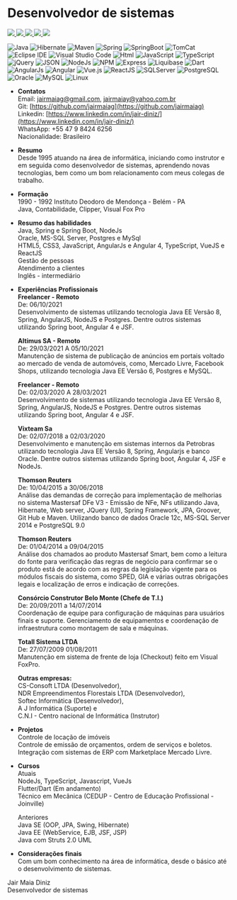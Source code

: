 # Desenvolvedor de sistemas
<a href="https://www.linkedin.com/in/jair-diniz/" alt="linkedin" target="_blank">
<img src="https://img.shields.io/badge/LinkedIn-%230077B5.svg?&style=flat&logo=linkedin&logoColor=white">
</a>
<a href="https://web.whatsapp.com/send?phone=5547984246256&text=Oi%20Jair,%20tudo%20bem?%20Podemos%20conversar?" alt="WhatsApp" target="_blank" rel="noopener noreferrer">
<img src="https://img.shields.io/badge/-WhatsApp-25d366?style=flat&labelColor=25d366&logo=whatsapp&logoColor=white"/>
</a>
<a href="mailto:jairmaiag@gmail.com" alt="gmail" target="_blank">
<img src="https://img.shields.io/badge/-Gmail-FF0000?style=flat&labelColor=FF0000&logo=gmail&logoColor=white&link=mailto:jairmaiag@gmail.com" />
</a>
<a href="mailto:jairmaiay@yahoo.com.br" alt="yahoo" target="_blank">
<img src="https://img.shields.io/badge/-Yahoo-1c3e5c?style=flat&labelColor=1c3e5c&logo=yahoo&logoColor=white&link=mailto:jairmaiay@yahoo.com.br" />
</a>
<a href="https://github.com/jairmaiag" alt="github" target="_blank">
<img src="https://img.shields.io/badge/GitHub-000000?&style=flat&logo=GitHub&logoColor=white">
</a>

![Java](https://img.shields.io/badge/Java-007396?&logo=java&logoColor=FFFFFF&style=flat)
![Hibernate](https://img.shields.io/badge/Hibernate-59666C?&logo=Hibernate&logoColor=FFFFFF&style=flat)
![Maven](https://img.shields.io/badge/Maven-C71A36?&logo=Apache+Maven&logoColor=FFFFFF&style=flat)
![Spring](https://img.shields.io/badge/Spring-6DB33F?&logo=spring&logoColor=FFFFFF&style=flat)
![SpringBoot](https://img.shields.io/badge/SpringBoot-6DB33F?&logo=spring-boot&logoColor=FFFFFF&style=flat)
![TomCat](https://img.shields.io/badge/Tomcat-222222?&logo=Apache+Tomcat&logoColor=F8DC75&style=flat)
![Eclipse IDE](https://img.shields.io/badge/Eclipse%20IDE-2C2255?&logo=Eclipse+IDE&logoColor=F8DC75&style=flat)
![Visual Studio Code](https://img.shields.io/badge/Visual%20Studio%20Code-007ACC?&logo=Visual+Studio+Code&logoColor=FFFFFF&style=flat)
![Html](https://img.shields.io/badge/HTML5-d84924?&logo=HTML5&logoColor=white&style=flat)
![JavaScript](https://img.shields.io/badge/JavaScript-222222?&logo=JavaScript&logoColor=F7DF1E&style=flat)
![TypeScript](https://img.shields.io/badge/TypeScript-3178C6?&logo=TypeScript&logoColor=FFFFFF&style=flat)
![jQuery](https://img.shields.io/badge/jQuery-0769AD?&logo=jQuery&logoColor=FFFFFF&style=flat)
![JSON](https://img.shields.io/badge/json-000000?&logo=JSON&logoColor=FFFFFF&style=flat)
![NodeJs](https://img.shields.io/badge/Node.js-339933?&logo=nodedotjs&logoColor=FFFFFF&style=flat)
![NPM](https://img.shields.io/badge/NPM-CB3837?&logo=npm&logoColor=FFFFFF&style=flat)
![Express](https://img.shields.io/badge/Express-000000?&logo=Express&logoColor=FFFFFF&style=flat)
![Liquibase](https://img.shields.io/badge/Liquibase-2962FF?&logo=Liquibase&logoColor=FFFFFF&style=flat)
![Dart](https://img.shields.io/badge/Dart-0175C2?&logo=Dart&logoColor=FFFFFF&style=flat)
![AngularJs](https://img.shields.io/badge/AngularJS-E23237?&logo=AngularJS&logoColor=FFFFFF&style=flat)
![Angular](https://img.shields.io/badge/Angular-DD0031?&logo=angular&logoColor=FFFFFF&style=flat)
![Vue.js](https://img.shields.io/badge/VUE.JS-222222?&logo=vuedotjs&logoColor=4FC08D&style=flat)
![ReactJS](https://img.shields.io/badge/React.JS-222222?&logo=react&logoColor=61DAFB&style=flat)
![SQLServer](https://img.shields.io/badge/SQL%20Server-CC2927?&logo=microsoft-sql-server&logoColor=FFFFFF&style=flat)
![PostgreSQL](https://img.shields.io/badge/PostgreSQL-4169E1?&logo=PostgreSql&logoColor=FFFFFF&style=flat)
![Oracle](https://img.shields.io/badge/Oracle-F80000?&logo=Oracle&logoColor=FFFFFF&style=flat)
![MySQL](https://img.shields.io/badge/MySql-4479A1?&logo=MySQL&logoColor=FFFFFF&style=flat)
![Linux](https://img.shields.io/badge/Linux-222222?&logo=Linux&logoColor=FCC624&style=flat)
  
* **Contatos**  
	Email: [jairmaiag@gmail.com](jairmaiag@gmail.com), [jairmaiay@yahoo.com.br](jairmaiay@yahoo.com.br)  
	Git: [https://github.com/jairmaiag](https://github.com/jairmaiag)  
	Linkedin: [https://www.linkedin.com/in/jair-diniz/](https://www.linkedin.com/in/jair-diniz/)  
	WhatsApp: +55 47 9 8424 6256  
	Nacionalidade: Brasileiro  

* **Resumo**   
	Desde 1995 atuando na área de informática, iniciando como instrutor e em seguida como desenvolvedor de sistemas, aprendendo novas tecnologias, bem como um bom relacionamento com meus colegas de trabalho.

* **Formação**  
1990 - 1992 Instituto Deodoro de Mendonça - Belém - PA  
Java, Contabilidade, Clipper, Visual Fox Pro

* **Resumo das habilidades**  
 Java, Spring e Spring Boot, NodeJs  
 Oracle, MS-SQL Server, Postgres e MySql  
 HTML5, CSS3, JavaScript, AngularJs e Angular 4, TypeScript, VueJS e ReactJS  
 Gestão de pessoas  
 Atendimento a clientes  
 Inglês - intermediário  

* **Experiências Profissionais**  
 __Freelancer - Remoto__  
 De: 06/10/2021  
 Desenvolvimento de sistemas utilizando tecnologia Java EE Versão 8, Spring, AngularJS, NodeJS e Postgres. Dentre outros sistemas utilizando Spring boot, Angular 4 e JSF.  
 
   __Altimus SA - Remoto__  
 De: 29/03/2021 A 05/10/2021  
 Manutenção de sistema de publicação de anúncios em portais voltado ao mercado de venda de automóveis, como, Mercado Livre, Facebook Shops, utilizando tecnologia Java EE Versão 6, Postgres e MySQL.  
 
   __Freelancer - Remoto__  
 De: 02/03/2020 A 28/03/2021  
 Desenvolvimento de sistemas utilizando tecnologia Java EE Versão 8, Spring, AngularJS, NodeJS e Postgres. Dentre outros sistemas utilizando Spring boot, Angular 4 e JSF.   
	
  __Vixteam Sa__  
De: 02/07/2018 a 02/03/2020  
Desenvolvimento e manutenção em sistemas internos da Petrobras utilizando tecnologia Java EE Versão 8, Spring, Angularjs e banco Oracle. Dentre outros sistemas utilizando Spring boot, Angular 4, JSF e NodeJs.   
	
  __Thomson Reuters__  
De: 10/04/2015 a 30/06/2018  
Análise das demandas de correção para implementação de melhorias no sistema Mastersaf DFe V3 - Emissão de NFe, NFs utilizando Java, Hibernate, Web server,  JQuery (UI), Spring Framework, JPA, Groover, Git Hub e Maven. Utilizando banco de dados Oracle 12c, MS-SQL Server 2014 e PostgreSQL 9.0  

  __Thomson Reuters__  
De: 01/04/2014 a 09/04/2015  
Análise dos chamados ao produto Mastersaf Smart, bem como a leitura do fonte para verificação das regras de negócio para confirmar se o produto está de acordo com as regras da legislação vigente para os módulos fiscais do sistema, como SPED, GIA e várias outras obrigações legais e localização de erros e indicação de correções.  

  __Consórcio Construtor Belo Monte (Chefe de T.I.)__  
De: 20/09/2011 a 14/07/2014  
Coordenação de equipe para configuração de máquinas para usuários finais e suporte. Gerenciamento de equipamentos e coordenação de infraestrutura como montagem de sala e máquinas.  

  __Totall Sistema LTDA__  
De: 27/07/2009 01/08/2011  
Manutenção em sistema de frente de loja (Checkout) feito em Visual FoxPro.  

  __Outras empresas:__  
CS-Consoft LTDA (Desenvolvedor),  
NDR Empreendimentos Florestais LTDA (Desenvolvedor),  
Softec Informática (Desenvolvedor),  
A J Informática (Suporte) e  
C.N.I - Centro nacional de Informática (Instrutor)

* **Projetos**  
Controle de locação de imóveis  
Controle de emissão de orçamentos, ordem de serviços e boletos.  
Integração com sistemas de ERP com Marketplace Mercado Livre.  

* **Cursos**  
Atuais  
  NodeJs, TypeScript, Javascript, VueJs  
  Flutter/Dart (Em andamento)  
  Técnico em Mecânica (CEDUP - Centro de Educação Profissional - Joinville)

  Anteriores  
  Java SE (OOP, JPA, Swing, Hibernate)  
  Java EE (WebService, EJB, JSF, JSP)  
  Java com Struts 2.0 
  UML

* **Considerações finais**  
Com um bom conhecimento na área de informática, desde o básico até o desenvolvimento de sistemas.  

Jair Maia Diniz  
Desenvolvedor de sistemas

